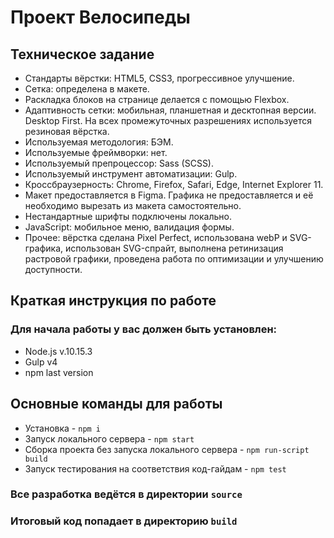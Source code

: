 # Проект Велосипеды

## Техническое задание
- Стандарты вёрстки: HTML5, CSS3, прогрессивное улучшение.
- Сетка: определена в макете.
- Раскладка блоков на странице делается с помощью Flexbox.
- Адаптивность сетки: мобильная, планшетная и десктопная версии. Desktop First. На всех промежуточных разрешениях используется резиновая вёрстка.
- Используемая методология: БЭМ.
- Используемые фреймворки: нет.
- Используемый препроцессор: Sass (SCSS).
- Используемый инструмент автоматизации: Gulp.
- Кроссбраузерность: Chrome, Firefox, Safari, Edge, Internet Explorer 11.
- Макет предоставляется в Figma. Графика не предоставляется и её необходимо вырезать из макета самостоятельно.
- Нестандартные шрифты подключены локально.
- JavaScript: мобильное меню, валидация формы.
- Прочее: вёрстка сделана Pixel Perfect, использована webP и SVG-графика, использован SVG-спрайт, выполнена ретинизация растровой графики, проведена работа по оптимизации и улучшению доступности.

## Краткая инструкция по работе

### Для начала работы у вас должен быть установлен:

- Node.js v.10.15.3
- Gulp v4
- npm last version

## Основные команды для работы

- Установка - `npm i`
- Запуск локального сервера - `npm start`
- Сборка проекта без запуска локального сервера - `npm run-script build`
- Запуск тестирования на соответствия код-гайдам - `npm test`

### Все разработка ведётся в директории `source`

### Итоговый код попадает в директорию `build`
